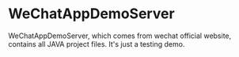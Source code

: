 # WeChatAppDemoServer
WeChatAppDemoServer, which comes from wechat official website, contains all JAVA project files. It's just a testing demo.

